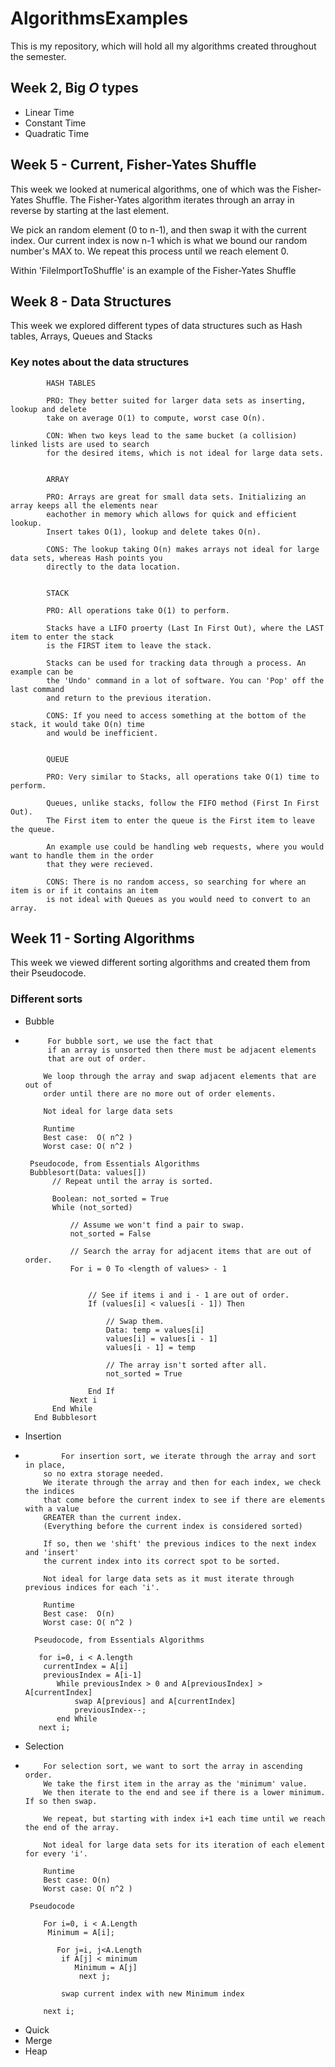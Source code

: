 # AlgorithmsExamples
This is my repository, which will hold all my algorithms created throughout the semester.
## Week 2, Big _O_ types
* Linear Time
* Constant Time
* Quadratic Time

## Week 5 - Current, Fisher-Yates Shuffle
This week we looked at numerical algorithms, one of which was the Fisher-Yates Shuffle.
The Fisher-Yates algorithm iterates through an array in reverse by starting at the last element.  

We pick an random element (0 to n-1), and then swap it with the current index.
Our current index is now n-1 which is what we bound our random number's MAX to. We repeat this process
until we reach element 0.

Within 'FileImportToShuffle' is an example of the Fisher-Yates Shuffle

## Week 8 - Data Structures
This week we explored different types of data structures such as Hash tables, Arrays, Queues and Stacks

### Key notes about the data structures

            HASH TABLES
            
            PRO: They better suited for larger data sets as inserting, lookup and delete
            take on average O(1) to compute, worst case O(n).
            
            CON: When two keys lead to the same bucket (a collision) linked lists are used to search 
            for the desired items, which is not ideal for large data sets.
           

            ARRAY
            
            PRO: Arrays are great for small data sets. Initializing an array keeps all the elements near
            eachother in memory which allows for quick and efficient lookup. 
            Insert takes O(1), lookup and delete takes O(n).
            
            CONS: The lookup taking O(n) makes arrays not ideal for large data sets, whereas Hash points you 
            directly to the data location.
            

            STACK
            
            PRO: All operations take O(1) to perform.
            
            Stacks have a LIFO proerty (Last In First Out), where the LAST item to enter the stack
            is the FIRST item to leave the stack. 
             
            Stacks can be used for tracking data through a process. An example can be
            the 'Undo' command in a lot of software. You can 'Pop' off the last command 
            and return to the previous iteration.
            
            CONS: If you need to access something at the bottom of the stack, it would take O(n) time
            and would be inefficient.
            

            QUEUE
            
            PRO: Very similar to Stacks, all operations take O(1) time to perform.
            
            Queues, unlike stacks, follow the FIFO method (First In First Out).
            The First item to enter the queue is the First item to leave the queue.
            
            An example use could be handling web requests, where you would want to handle them in the order
            that they were recieved.
            
            CONS: There is no random access, so searching for where an item is or if it contains an item
            is not ideal with Queues as you would need to convert to an array.

## Week 11 - Sorting Algorithms
This week we viewed different sorting algorithms and created them from their Pseudocode.

### Different sorts
* Bubble
*          For bubble sort, we use the fact that 
           if an array is unsorted then there must be adjacent elements
           that are out of order.
           
          We loop through the array and swap adjacent elements that are out of 
          order until there are no more out of order elements.

          Not ideal for large data sets
          
          Runtime
          Best case:  O( n^2 )
          Worst case: O( n^2 )

       Pseudocode, from Essentials Algorithms 
       Bubblesort(Data: values[])
            // Repeat until the array is sorted.

            Boolean: not_sorted = True
            While (not_sorted)

                // Assume we won't find a pair to swap.
                not_sorted = False

                // Search the array for adjacent items that are out of order.
                For i = 0 To <length of values> - 1


                    // See if items i and i - 1 are out of order.
                    If (values[i] < values[i - 1]) Then

                        // Swap them.
                        Data: temp = values[i]
                        values[i] = values[i - 1]
                        values[i - 1] = temp
 
                        // The array isn't sorted after all.
                        not_sorted = True

                    End If
                Next i
            End While
        End Bubblesort  
* Insertion
*             For insertion sort, we iterate through the array and sort in place,
          so no extra storage needed.
          We iterate through the array and then for each index, we check the indices
          that come before the current index to see if there are elements with a value 
          GREATER than the current index.
          (Everything before the current index is considered sorted)
          
          If so, then we 'shift' the previous indices to the next index and 'insert'
          the current index into its correct spot to be sorted.

          Not ideal for large data sets as it must iterate through previous indices for each 'i'.
          
          Runtime
          Best case:  O(n)
          Worst case: O( n^2 )

        Pseudocode, from Essentials Algorithms      
        
         for i=0, i < A.length
          currentIndex = A[i]
          previousIndex = A[i-1]
             While previousIndex > 0 and A[previousIndex] > A[currentIndex] 
                 swap A[previous] and A[currentIndex]
                 previousIndex--; 
             end While
         next i;
* Selection
*         For selection sort, we want to sort the array in ascending order.
          We take the first item in the array as the 'minimum' value. 
          We then iterate to the end and see if there is a lower minimum. If so then swap.
         
          We repeat, but starting with index i+1 each time until we reach the end of the array.

          Not ideal for large data sets for its iteration of each element for every 'i'.
      
          Runtime
          Best case: O(n)
          Worst case: O( n^2 )

       Pseudocode
         
          For i=0, i < A.Length
           Minimum = A[i];
           
             For j=i, j<A.Length
              if A[j] < minimum
                 Minimum = A[j]
                  next j;
            
              swap current index with new Minimum index
           
          next i;
* Quick
* Merge
* Heap

